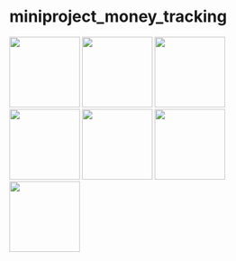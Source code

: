 # miniproject_money_tracking

<img width="125px" src="https://github.com/user-attachments/assets/cc7dffaa-f83f-4562-9800-99d7e7ecf353">
<img width="125px" src="https://github.com/user-attachments/assets/c870d8f1-a67a-43b5-9138-f249b7c3c0a1">
<img width="125px" src="https://github.com/user-attachments/assets/f09b7b73-09ab-4a33-badd-15312f275999">
<img width="125px" src="https://github.com/user-attachments/assets/56c13fe7-17d1-49f3-b7b7-ac33b2b5d7a8">
<img width="125px" src="https://github.com/user-attachments/assets/1b03646b-e910-4653-b0c3-f71e46bb983f">
<img width="125px" src="https://github.com/user-attachments/assets/6ec32aa7-633a-4208-88af-572be0c50948">
<img width="125px" src="https://github.com/user-attachments/assets/4a0ee571-5533-43a2-b219-567bbba5e8ba">

